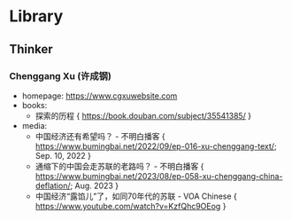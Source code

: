 # Library
## Thinker
### Chenggang Xu (许成钢)
- homepage: https://www.cgxuwebsite.com
- books:
	- 探索的历程 { https://book.douban.com/subject/35541385/ }
- media:
	- 中国经济还有希望吗？ - 不明白播客 { https://www.bumingbai.net/2022/09/ep-016-xu-chenggang-text/; Sep. 10, 2022 }
	- 通缩下的中国会走苏联的老路吗？ - 不明白播客 { https://www.bumingbai.net/2023/08/ep-058-xu-chenggang-china-deflation/; Aug. 2023 }
	- 中国经济“露馅儿”了，如同70年代的苏联 - VOA Chinese { https://www.youtube.com/watch?v=KzfQhc9OEog }